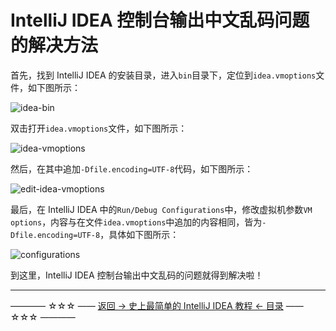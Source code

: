 # IntelliJ IDEA 控制台输出中文乱码问题的解决方法

首先，找到 IntelliJ IDEA 的安装目录，进入`bin`目录下，定位到`idea.vmoptions`文件，如下图所示：

![idea-bin](https://github.com/guobinhit/intellij-idea-tutorial/blob/master/images/practical-skills/solve-garbled-questions/idea-bin.png)

双击打开`idea.vmoptions`文件，如下图所示：

![idea-vmoptions](https://github.com/guobinhit/intellij-idea-tutorial/blob/master/images/practical-skills/solve-garbled-questions/idea-vmoptions.png)

然后，在其中追加`-Dfile.encoding=UTF-8`代码，如下图所示：

![edit-idea-vmoptions](https://github.com/guobinhit/intellij-idea-tutorial/blob/master/images/practical-skills/solve-garbled-questions/edit-idea-vmoptions.png)

最后，在 IntelliJ IDEA 中的`Run/Debug Configurations`中，修改虚拟机参数`VM  options`，内容与在文件`idea.vmoptions`中追加的内容相同，皆为`-Dfile.encoding=UTF-8`，具体如下图所示：

![configurations](https://github.com/guobinhit/intellij-idea-tutorial/blob/master/images/practical-skills/solve-garbled-questions/configurations.png)

到这里，IntelliJ IDEA 控制台输出中文乱码的问题就得到解决啦！



----------
———— ☆☆☆ —— [返回 -> 史上最简单的 IntelliJ IDEA 教程 <- 目录](https://github.com/guobinhit/intellij-idea-tutorial/blob/master/README.md) —— ☆☆☆ ————
